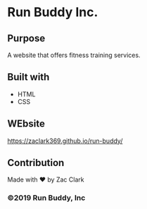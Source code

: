# Run Buddy Inc.

## Purpose
A website that offers fitness training services.

## Built with
* HTML
* CSS

## WEbsite
https://zaclark369.github.io/run-buddy/

## Contribution
Made with ❤️ by Zac Clark

### ©️2019 Run Buddy, Inc
